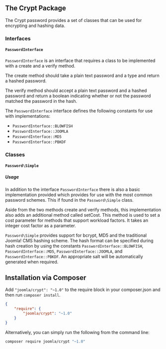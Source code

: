 ## The Crypt Package

The Crypt password provides a set of classes that can be used for encrypting and hashing data.

### Interfaces

#### `PasswordInterface`

`PasswordInterface` is an interface that requires a class to be implemented with a create and a verify method.

The create method should take a plain text password and a type and return a hashed password.

The verify method should accept a plain text password and a hashed password and return a boolean indicating whether or not the password matched the password in the hash.

The `PasswordInterface` interface defines the following constants for use with implementations:

- `PasswordInterface::BLOWFISH`
- `PasswordInterface::JOOMLA`
- `PasswordInterface::MD5`
- `PasswordInterface::PBKDF`

### Classes

#### `Password\Simple`

##### Usage

In addition to the interface `PasswordInterface` there is also a basic implementation provided which provides for use with the most common password schemes. This if found in the `Password\Simple` class.

Aside from the two methods create and verify methods, this implementation also adds an additional method called setCost. This method is used to set a cost parameter for methods that support workload factors. It takes an integer cost factor as a parameter.

`Password\Simple` provides support for bcrypt, MD5 and the traditional Joomla! CMS hashing scheme. The hash format can be specified during hash creation by using the constants `PasswordInterface::BLOWFISH`, `PasswordInterface::MD5`, `PasswordInterface::JOOMLA`, and `PasswordInterface::PBKDF`. An appropriate salt will be automatically generated when required.


## Installation via Composer

Add `"joomla/crypt": "~1.0"` to the require block in your composer.json and then run `composer install`.

```json
{
	"require": {
		"joomla/crypt": "~1.0"
	}
}
```

Alternatively, you can simply run the following from the command line:

```sh
composer require joomla/crypt "~1.0"
```
